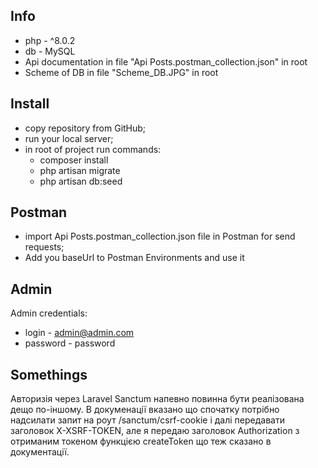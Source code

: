 

## Info

- php - ^8.0.2
- db - MySQL
- Api documentation in file "Api Posts.postman_collection.json" in root
- Scheme of DB in file "Scheme_DB.JPG" in root


## Install

- copy repository from GitHub;
- run your local server;
- in root of project run commands:
  - composer install
  - php artisan migrate
  - php artisan db:seed


## Postman

- import Api Posts.postman_collection.json file in Postman for send requests;
- Add you baseUrl to Postman Environments and use it


## Admin

Admin credentials:
- login - admin@admin.com
- password - password

## Somethings

 Авторизія через Laravel Sanctum напевно повинна бути реалізована дещо по-іншому. В докуменації вказано що спочатку потрібно надсилати запит на роут /sanctum/csrf-cookie і далі передавати заголовок X-XSRF-TOKEN, але я передаю заголовок Authorization з отриманим токеном функцією createToken що теж сказано в документації. 
